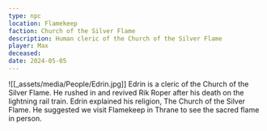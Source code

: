 ```yaml
---
type: npc
location: Flamekeep
faction: Church of the Silver Flame
description: Human cleric of the Church of the Silver Flame
player: Max
deceased: 
date: 2024-05-05
---
```

![[_assets/media/People/Edrin.jpg]]
Edrin is a cleric of the Church of the Silver Flame. He rushed in and revived Rik Roper after his death on the lightning rail train. Edrin explained his religion, The Church of the Silver Flame. He suggested we visit Flamekeep in Thrane to see the sacred flame in person.